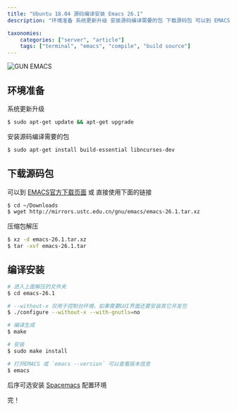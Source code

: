 ```yaml
---
title: "Ubuntu 18.04 源码编译安装 Emacs 26.1"
description: "环境准备 系统更新升级 安装源码编译需要的包 下载源码包 可以到 EMACS官方下载页面 或 直接使用下面的链接 压缩包解压 编译安装 后序可选..."

taxonomies:
    categories: ["server", "article"]
    tags: ["terminal", "emacs", "compile", "build source"]
---
```


![GUN EMACS](https://upload-images.jianshu.io/upload_images/61688-17511fd57565df77.png?imageMogr2/auto-orient/strip%7CimageView2/2/w/1240)

## 环境准备

系统更新升级

```bash
$ sudo apt-get update && apt-get upgrade
```

安装源码编译需要的包

```bash
$ sudo apt-get install build-essential libncurses-dev
```

## 下载源码包

可以到 [EMACS官方下载页面](https://www.gnu.org/software/emacs/download.html) 或 直接使用下面的链接

```bash
$ cd ~/Downloads
$ wget http://mirrors.ustc.edu.cn/gnu/emacs/emacs-26.1.tar.xz
```

压缩包解压

```bash
$ xz -d emacs-26.1.tar.xz
$ tar -xvf emacs-26.1.tar
```

## 编译安装

```bash
# 进入上面解压的文件夹
$ cd emacs-26.1

# --without-x 仅用于控制台环境，如果需要GUI界面还要安装其它开发包
$ ./configure --without-x --with-gnutls=no

# 编译生成
$ make

# 安装
$ sudo make install

# 打开EMACS 或 `emacs --version` 可以查看版本信息
$ emacs
```

后序可选安装 [Spacemacs](http://spacemacs.org/) 配置环境

完！